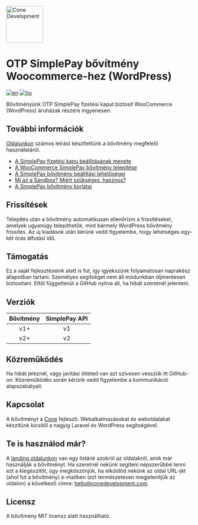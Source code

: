 <p>
    <a href="https://conedevelopment.com/hu/">
        <img alt="Cone Development" src="https://conedevelopment.com/wp-content/themes/cone/assets/img/logo.svg" width="100">
    </a>
</p>

# OTP SimplePay bővítmény Woocommerce-hez (WordPress)

[![en](https://img.shields.io/badge/lang-English%20%F0%9F%87%AC%F0%9F%87%A7-white)](README.en.md)
[![hu](https://img.shields.io/badge/nyelv-magyar%20%F0%9F%87%AD%F0%9F%87%BA-white)](README.md)

Bővítményünk OTP SimplePay fizetési kaput biztosít WooCommerce (WordPress) áruházak részére ingyenesen.

## További információk

[Oldalunkon](https://simplepay.conedevelopment.com/) számos leírást készítettünk a bővítmény megfelelő használatáról.

- [A SimplePay fizetési kapu beállításának menete](https://simplepay.conedevelopment.com/a-simplepay-fizetesi-kapu-beallitasanak-menete/)
- [A WooCommerce SimplePay bővítmény telepítése](https://simplepay.conedevelopment.com/a-woocommerce-simplepay-bovitmeny-telepitese/)
- [A SimplePay bővítmény beállítási lehetőségei](https://simplepay.conedevelopment.com/a-simplepay-bovitmeny-beallitasi-lehetosegei/)
- [Mi az a Sandbox? Miért szükséges, hasznos?](https://simplepay.conedevelopment.com/mi-az-a-sandbox-miert-szukseges-hasznos)
- [A SimplePay bővítmény korlátai](https://simplepay.conedevelopment.com/a-simplepay-bovitmeny-korlatai)

## Frissítések

Telepítés után a bővítmény automatikusan ellenőrizni a frissítéseket, amelyek ugyanúgy telepíthetők, mint bármely WordPress bővítmény frissítés. Az új kiadások után kérünk vedd figyelembe, hogy lehetséges egy-két órás átfutási idő.

## Támogatás

Ez a saját fejlesztéseink alatt is fut, így igyekszünk folyamatosan naprakész állapotban tartani. Személyes segítséget nem áll módunkban díjmentesen biztosítani. Ettől függetlenül a GitHub nyitva áll, ha hibát szeretnél jelenteni.

## Verziók

| Bővítmény | SimplePay API |
|:---------:|:-------------:|
| v1+       | v1            |
| v2+       | v2            |

## Közreműködés

Ha hibát jeleznél, vagy javítási ötleted van azt szívesen vesszük itt GitHub-on. Közreműködés során kérünk vedd figyelembe a kommunikáció alapszabályait.

## Kapcsolat

A bővítményt a [Cone](https://conedevelopment.com/hu/) fejleszti. Webalkalmazásokat és weboldalakat készítünk kicsitől a nagyig Laravel és WordPress segítségével.

## Te is használod már?

A [landing oldalunkon](https://simplepay.conedevelopment.com/#igy-hasznald) van egy listánk azokról az oldalakról, amik már használják a bővítményt. Ha szeretnél nekünk segíteni népszerűbbé tenni ezt a kiegészítőt, úgy megköszönjük, ha elküldöd nekünk az oldal URL-jét (ahol fut a bővítmény) e-mailben (ezt természetesen megjelenítjük az oldalon) a következő címre: hello@conedevelopment.com.

## Licensz

A bővítmény MIT licensz alatt használható.
